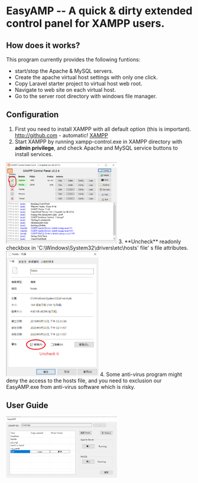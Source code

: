 # EasyAMP -- A quick & dirty extended control panel for XAMPP users.
## How does it works?
This program currently provides the following funtions:
- start/stop the Apache & MySQL servers.
- Create the apache virtual host settings with only one click.
- Copy Laravel starter project to virtual host web root.
- Navigate to web site on each virtual host.
- Go to the server root directory with windows file manager.

## Configuration
1. First you need to install XAMPP with all default option (this is important). 
http://github.com - automatic!
[XAMPP](http://github.com)
2. Start XAMPP by running xampp-control.exe in XAMPP directory with **admin privilege**, and check Apache and MySQL service buttons to install services.
<img src="https://github.com/poorworm/easyamp/blob/master/EasyAMP/images/xampp_service.png?raw=true" width="300">
3. **Uncheck** readonly checkbox in 'C:\Windows\System32\drivers\etc\hosts' file' s file attributes.
<img src="https://github.com/poorworm/easyamp/blob/master/EasyAMP/images/hosts_file_attributes.png?raw=true" width="250">
4. Some anti-virus program might deny the access to the hosts file, and you need to exclusion our EasyAMP.exe from anti-virus software which is risky.

## User Guide
<img src="https://github.com/poorworm/easyamp/blob/master/EasyAMP/images/home_screen.png?raw=true" width="300">

